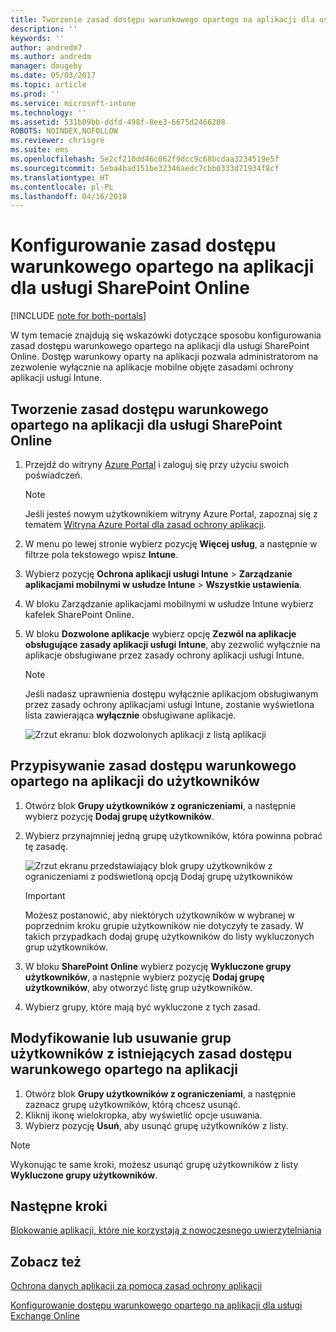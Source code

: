 ```yaml
---
title: Tworzenie zasad dostępu warunkowego opartego na aplikacji dla usługi SharePoint Online
description: ''
keywords: ''
author: andredm7
ms.author: andredm
manager: dougeby
ms.date: 05/03/2017
ms.topic: article
ms.prod: ''
ms.service: microsoft-intune
ms.technology: ''
ms.assetid: 531b09bb-ddfd-498f-8ee3-6675d2466208
ROBOTS: NOINDEX,NOFOLLOW
ms.reviewer: chrisgre
ms.suite: ems
ms.openlocfilehash: 5e2cf210dd46c062f9dcc9c68bcdaa3234519e5f
ms.sourcegitcommit: 5eba4bad151be32346aedc7cbb0333d71934f8cf
ms.translationtype: HT
ms.contentlocale: pl-PL
ms.lasthandoff: 04/16/2018
---
```

# <a name="set-up-app-based-conditional-access-ca-policies-for-sharepoint-online"></a>Konfigurowanie zasad dostępu warunkowego opartego na aplikacji dla usługi SharePoint Online

[!INCLUDE [note for both-portals](../includes/note-for-both-portals.md)]

W tym temacie znajdują się wskazówki dotyczące sposobu konfigurowania zasad dostępu warunkowego opartego na aplikacji dla usługi SharePoint Online. Dostęp warunkowy oparty na aplikacji pozwala administratorom na zezwolenie wyłącznie na aplikacje mobilne objęte zasadami ochrony aplikacji usługi Intune.

## <a name="to-create-the-app-based-ca-policy-for-sharepoint-online"></a>Tworzenie zasad dostępu warunkowego opartego na aplikacji dla usługi SharePoint Online

1. Przejdź do witryny [Azure Portal](https://portal.azure.com) i zaloguj się przy użyciu swoich poświadczeń.

    > [!NOTE]
    > Jeśli jesteś nowym użytkownikiem witryny Azure Portal, zapoznaj się z tematem [Witryna Azure Portal dla zasad ochrony aplikacji](azure-portal-for-microsoft-intune-mam-policies.md).

2. W menu po lewej stronie wybierz pozycję **Więcej usług**, a następnie w filtrze pola tekstowego wpisz **Intune**.

3. Wybierz pozycję **Ochrona aplikacji usługi Intune** > **Zarządzanie aplikacjami mobilnymi w usłudze Intune** > **Wszystkie ustawienia**.

4. W bloku Zarządzanie aplikacjami mobilnymi w usłudze Intune wybierz kafelek SharePoint Online.

5. W bloku **Dozwolone aplikacje** wybierz opcję **Zezwól na aplikacje obsługujące zasady aplikacji usługi Intune**, aby zezwolić wyłącznie na aplikacje obsługiwane przez zasady ochrony aplikacji usługi Intune.

    > [!NOTE] 
    > Jeśli nadasz uprawnienia dostępu wyłącznie aplikacjom obsługiwanym przez zasady ochrony aplikacjami usługi Intune, zostanie wyświetlona lista zawierająca **wyłącznie** obsługiwane aplikacje.

    ![Zrzut ekranu: blok dozwolonych aplikacji z listą aplikacji](../media/mam-ca-spo-allowed-apps.png)

## <a name="to-assign-app-based-ca-policies-to-your-users"></a>Przypisywanie zasad dostępu warunkowego opartego na aplikacji do użytkowników

1. Otwórz blok **Grupy użytkowników z ograniczeniami**, a następnie wybierz pozycję **Dodaj grupę użytkowników**.

2. Wybierz przynajmniej jedną grupę użytkowników, która powinna pobrać tę zasadę.

    ![Zrzut ekranu przedstawiający blok grupy użytkowników z ograniczeniami z podświetloną opcją Dodaj grupę użytkowników](../media/mam-ca-spo-restricted-groups.png)

    > [!IMPORTANT] 
    > Możesz postanowić, aby niektórych użytkowników w wybranej w poprzednim kroku grupie użytkowników nie dotyczyły te zasady. W takich przypadkach dodaj grupę użytkowników do listy wykluczonych grup użytkowników. 

3. W bloku **SharePoint Online** wybierz pozycję **Wykluczone grupy użytkowników**, a następnie wybierz pozycję **Dodaj grupę użytkowników**, aby otworzyć listę grup użytkowników.

4. Wybierz grupy, które mają być wykluczone z tych zasad.  

## <a name="to-modify-or-delete-user-groups-from-an-existing-app-based-ca-policy"></a>Modyfikowanie lub usuwanie grup użytkowników z istniejących zasad dostępu warunkowego opartego na aplikacji

1. Otwórz blok **Grupy użytkowników z ograniczeniami**, a następnie zaznacz grupę użytkowników, którą chcesz usunąć.
2. Kliknij ikonę wielokropka, aby wyświetlić opcje usuwania.
3. Wybierz pozycję **Usuń**, aby usunąć grupę użytkowników z listy.

> [!NOTE] 
> Wykonując te same kroki, możesz usunąć grupę użytkowników z listy **Wykluczone grupy użytkowników**.

## <a name="next-steps"></a>Następne kroki

[Blokowanie aplikacji, które nie korzystają z nowoczesnego uwierzytelniania](block-apps-with-no-modern-authentication.md)

## <a name="see-also"></a>Zobacz też

[Ochrona danych aplikacji za pomocą zasad ochrony aplikacji](protect-app-data-using-mobile-app-management-policies-with-microsoft-intune.md)

[Konfigurowanie dostępu warunkowego opartego na aplikacji dla usługi Exchange Online](mam-ca-for-exchange-online.md)
